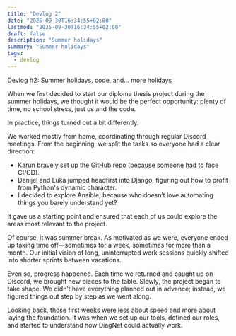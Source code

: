 ```yaml
---
title: "Devlog 2"
date: "2025-09-30T16:34:55+02:00"
lastmod: "2025-09-30T16:34:55+02:00"
draft: false
description: "Summer holidays"
summary: "Summer holidays"
tags:
  - devlog
---
```


Devlog #2: Summer holidays, code, and… more holidays

When we first decided to start our diploma thesis project during the summer
holidays, we thought it would be the perfect opportunity: plenty of time, no
school stress, just us and the code.

In practice, things turned out a bit differently.

We worked mostly from home, coordinating through regular Discord meetings. From
the beginning, we split the tasks so everyone had a clear direction:

- Karun bravely set up the GitHub repo (because someone had to face CI/CD).
- Danijel and Luka jumped headfirst into Django, figuring out how to profit from
  Python's dynamic character.
- I decided to explore Ansible, because who doesn’t love automating things you
  barely understand yet?

It gave us a starting point and ensured that each of us could explore the areas
most relevant to the project.

Of course, it was summer break. As motivated as we were, everyone ended up
taking time off—sometimes for a week, sometimes for more than a month. Our
initial vision of long, uninterrupted work sessions quickly shifted into shorter
sprints between vacations.

Even so, progress happened. Each time we returned and caught up on Discord, we
brought new pieces to the table. Slowly, the project began to take shape. We
didn’t have everything planned out in advance; instead, we figured things out
step by step as we went along.

Looking back, those first weeks were less about speed and more about laying the
foundation. It was when we set up our tools, defined our roles, and started to
understand how DiagNet could actually work.

